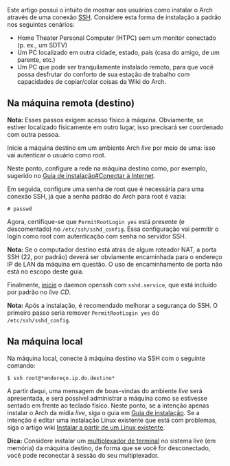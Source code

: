Este artigo possui o intuito de mostrar aos usuários como instalar o Arch através de uma conexão [SSH](/index.php/SSH "SSH"). Considere esta forma de instalação a padrão nos seguintes cenários:

*   Home Theater Personal Computer (HTPC) sem um monitor conectado (p. ex., um SDTV)
*   Um PC localizado em outra cidade, estado, país (casa do amigo, de um parente, etc.)
*   Um PC que pode ser tranquilamente instalado remoto, para que você possa desfrutar do conforto de sua estação de trabalho com capacidades de copiar/colar coisas da Wiki do Arch.

## Na máquina remota (destino)

**Nota:** Esses passos exigem acesso físico à máquina. Obviamente, se estiver localizado fisicamente em outro lugar, isso precisará ser coordenado com outra pessoa.

Inicie a máquina destino em um ambiente Arch *live* por meio de uma: isso vai autenticar o usuário como root.

Neste ponto, configure a rede na máquina destino como, por exemplo, sugerido no [Guia de instalação#Conectar à Internet](/index.php/Guia_de_instala%C3%A7%C3%A3o#Conectar_.C3.A0_Internet "Guia de instalação").

Em seguida, configure uma senha de root que é necessária para uma conexão SSH, já que a senha padrão do Arch para root é vazia:

```
# passwd

```

Agora, certifique-se que `PermitRootLogin yes` está presente (e descomentado) no `/etc/ssh/sshd_config`. Essa configuração vai permitir o login como root com autenticação com senha no servidor SSH.

**Nota:** Se o computador destino está atrás de algum roteador NAT, a porta SSH (22, por padrão) deverá ser obviamente encaminhada para o endereço IP de LAN da máquina em questão. O uso de encaminhamento de porta não está no escopo deste guia.

Finalmente, [inicie](/index.php/Inicie "Inicie") o daemon openssh com `sshd.service`, que está incluído por padrão no *live CD*.

**Nota:** Após a instalação, é recomendado melhorar a segurança do SSH. O primeiro passo seria remover `PermitRootLogin yes` do `/etc/ssh/sshd_config`.

## Na máquina local

Na máquina local, conecte à máquina destino via SSH com o seguinte comando:

```
$ ssh root@*endereço.ip.do.destino*

```

A partir daqui, uma mensagem de boas-vindas do ambiente *live* será apresentada, e será possível administrar a máquina como se estivesse sentado em frente ao teclado físico. Neste ponto, se a intenção apenas instalar o Arch da mídia *live*, siga o guia em [Guia de instalação](/index.php/Guia_de_instala%C3%A7%C3%A3o "Guia de instalação"). Se a intenção é editar uma instalação Linux existente que está com problemas, siga o artigo wiki [Instalar a partir de um Linux existente](/index.php/Instalar_a_partir_de_um_Linux_existente "Instalar a partir de um Linux existente").

**Dica:** Considere instalar um [multiplexador de terminal](/index.php/List_of_applications#Terminal_multiplexers "List of applications") no sistema live (em memória) da máquina destino, de forma que se você for desconectado, você pode reconectar à sessão do seu multiplexador.